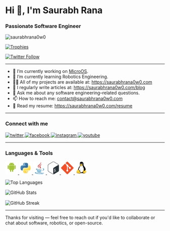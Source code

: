 # Hi 👋, I'm Saurabh Rana

### Passionate Software Engineer

<p align="left">
  <img src="https://komarev.com/ghpvc/?username=saurabhrana0w0&label=Profile%20views&color=0e75b6&style=flat" alt="saurabhrana0w0" />
</p>

<p align="left">
  <a href="https://github.com/ryo-ma/github-profile-trophy">
    <img src="https://github-profile-trophy.vercel.app/?username=saurabhrana0w0" alt="Trophies" />
  </a>
</p>

<p align="left">
  <a href="https://twitter.com/saurabhrana0w0" target="_blank">
    <img src="https://img.shields.io/twitter/follow/saurabhrana0w0?logo=twitter&style=for-the-badge" alt="Twitter Follow" />
  </a>
</p>

---

- 🔭 I’m currently working on [MicroOS](https://microos.io/).
- 🌱 I’m currently learning Robotics Engineering.
- 👨‍💻 All of my projects are available at: https://saurabhrana0w0.com
- 📝 I regularly write articles at: https://saurabhrana0w0.com/blog
- 💬 Ask me about any software engineering–related questions.
- 📫 How to reach me: contact@saurabhrana0w0.com
- 📄 Read my resume: https://saurabhrana0w0.com/resume

---

### Connect with me

<p align="left">
  <a href="https://twitter.com/saurabhrana0w0" target="_blank">
    <img align="center" src="https://raw.githubusercontent.com/rahuldkjain/github-profile-readme-generator/master/src/images/icons/Social/twitter.svg" alt="twitter" width="30" />
  </a>
  <a href="https://fb.com/saurabhrana0w0" target="_blank">
    <img align="center" src="https://raw.githubusercontent.com/rahuldkjain/github-profile-readme-generator/master/src/images/icons/Social/facebook.svg" alt="facebook" width="30" />
  </a>
  <a href="https://instagram.com/saurabhrana0w0" target="_blank">
    <img align="center" src="https://raw.githubusercontent.com/rahuldkjain/github-profile-readme-generator/master/src/images/icons/Social/instagram.svg" alt="instagram" width="30" />
  </a>
  <a href="https://www.youtube.com/c/saurabhrana0w0" target="_blank">
    <img align="center" src="https://raw.githubusercontent.com/rahuldkjain/github-profile-readme-generator/master/src/images/icons/Social/youtube.svg" alt="youtube" width="30" />
  </a>
</p>

---

### Languages & Tools

<p align="left">
  <a href="https://developer.android.com" target="_blank" rel="noreferrer">
    <img src="https://raw.githubusercontent.com/devicons/devicon/master/icons/android/android-original-wordmark.svg" alt="Android" width="40" />
  </a>
  <a href="https://www.python.org" target="_blank" rel="noreferrer">
    <img src="https://raw.githubusercontent.com/devicons/devicon/master/icons/python/python-original.svg" alt="Python" width="40" />
  </a>
  <a href="https://www.java.com" target="_blank" rel="noreferrer">
    <img src="https://raw.githubusercontent.com/devicons/devicon/master/icons/java/java-original.svg" alt="Java" width="40" />
  </a>
  <a href="https://www.gnu.org/software/bash/" target="_blank" rel="noreferrer">
    <img src="https://raw.githubusercontent.com/devicons/devicon/master/icons/bash/bash-original.svg" alt="Bash" width="40" />
  </a>
  <a href="https://git-scm.com/" target="_blank" rel="noreferrer">
    <img src="https://raw.githubusercontent.com/devicons/devicon/master/icons/git/git-original.svg" alt="Git" width="40" />
  </a>
  <a href="https://www.linux.org/" target="_blank" rel="noreferrer">
    <img src="https://raw.githubusercontent.com/devicons/devicon/master/icons/linux/linux-original.svg" alt="Linux" width="40" />
  </a>
  <!-- Add or remove icons as you prefer -->
</p>

<p>
  <img align="left" src="https://github-readme-stats.vercel.app/api/top-langs?username=saurabhrana0w0&show_icons=true&locale=en&layout=compact" alt="Top Languages" />
</p>

<p>&nbsp;</p>

<p>
  <img align="center" src="https://github-readme-stats.vercel.app/api?username=saurabhrana0w0&show_icons=true&locale=en" alt="GitHub Stats" />
</p>

<p>
  <img align="center" src="https://github-readme-streak-stats.herokuapp.com/?user=saurabhrana0w0&" alt="GitHub Streak" />
</p>

---

Thanks for visiting — feel free to reach out if you'd like to collaborate or chat about software, robotics, or open-source.